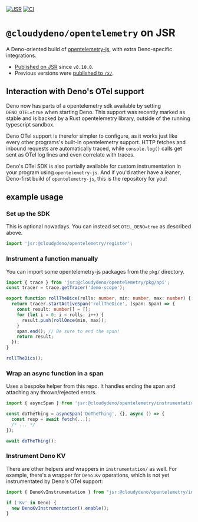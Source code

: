 [![JSR](https://jsr.io/badges/@cloudydeno/opentelemetry)](https://jsr.io/@cloudydeno/opentelemetry)
[![CI](https://github.com/cloudydeno/opentelemetry/actions/workflows/deno-ci.yml/badge.svg)](https://github.com/cloudydeno/opentelemetry/actions/workflows/deno-ci.yml)


# `@cloudydeno/opentelemetry` on JSR

A Deno-oriented build of [opentelemetry-js](https://github.com/open-telemetry/opentelemetry-js),
with extra Deno-specific integrations.

* [Published on JSR](https://jsr.io/@cloudydeno/opentelemetry) since `v0.10.0`.
* Previous versions were [published to `/x/`](https://deno.land/x/observability).

## Interaction with Deno's OTel support
Deno now has parts of a opentelemetry sdk available by setting `DENO_OTEL=true` when starting Deno.
This support was recently marked as stable and is backed by a Rust opentelemetry library,
outside of the running typescript sandbox.

Deno OTel support is therefor simpler to configure, as it works just like every other programs's
built-in opentelemetry support. HTTP fetches and inbound requests are automatically traced,
while `console.log()` calls get sent as OTel log lines and even correlate with traces.

Deno's OTel SDK is also partially available for custom instrumentation in your program using `opentelemetry-js`.
And if you'd rather have a leaner, Deno-first build of `opentelemetry-js`, this is the repository for you!

## example usage

### Set up the SDK
This is optional nowadays. You can instead set `OTEL_DENO=true` as described above.

```ts
import 'jsr:@cloudydeno/opentelemetry/register';
```

### Instrument a function manually
You can import some opentelemetry-js packages from the `pkg/` directory.

```ts
import { trace } from 'jsr:@cloudydeno/opentelemetry/pkg/api';
const tracer = trace.getTracer('demo-scope');

export function rollTheDice(rolls: number, min: number, max: number) {
  return tracer.startActiveSpan('rollTheDice', (span: Span) => {
    const result: number[] = [];
    for (let i = 0; i < rolls; i++) {
      result.push(rollOnce(min, max));
    }
    span.end(); // Be sure to end the span!
    return result;
  });
}

rollTheDics();
```

### Wrap an async function in a span

Uses a bespoke helper from this repo.
It handles ending the span and attaching any thrown/rejected errors.

```ts
import { asyncSpan } from 'jsr:@cloudydeno/opentelemetry/instrumentation/async.ts';

const doTheThing = asyncSpan('DoTheThing', {}, async () => {
  const resp = await fetch(...);
  /* ... */
});

await doTheThing();
```

### Instrument Deno KV

There are other helpers and wrappers in `instrumentation/` as well.
For example, there's a wrapper for `Deno.Kv` operations,
which is not yet instrumentated by Deno's OTel support:

```ts
import { DenoKvInstrumentation } from "jsr:@cloudydeno/opentelemetry/instrumentation/deno-kv.ts";

if ('Kv' in Deno) {
  new DenoKvInstrumentation().enable();
}
```

